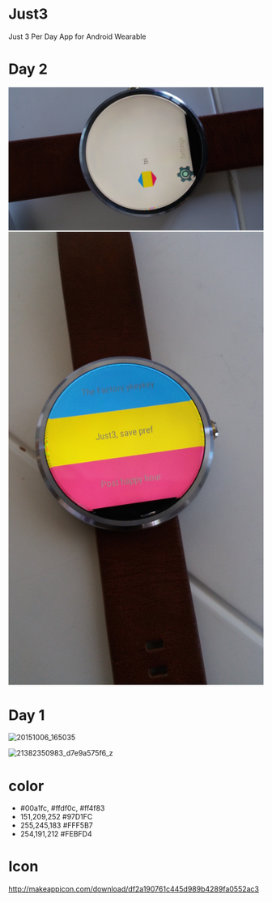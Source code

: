 # Just3
Just 3 Per Day App for Android Wearable

# Day 2
![icon](https://raw.githubusercontent.com/tonytamsf/Just3/81c1f9569b0cc20eea0382879d6e66e6de337d86/CHANGELOG/images/20151012_164832.jpg)
![tri band](https://raw.githubusercontent.com/tonytamsf/Just3/2bb74a3989209cd3e193e902aaa08ec08f74a1f2/CHANGELOG/images/20151012_160037.jpg)

# Day 1
![20151006_165035](https://cloud.githubusercontent.com/assets/149837/10325954/ac0ed130-6c4a-11e5-913f-d9443f39094e.jpg)

![21382350983_d7e9a575f6_z](https://cloud.githubusercontent.com/assets/149837/10323202/4e850642-6c36-11e5-86da-0857d212bc15.jpg)

# color
- #00a1fc, #ffdf0c, #ff4f83
- 151,209,252 #97D1FC
- 255,245,183 #FFF5B7
- 254,191,212 #FEBFD4

# Icon
http://makeappicon.com/download/df2a190761c445d989b4289fa0552ac3

